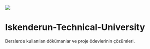
![](https://github.com/wynioux/Iskenderun-Technical-University/blob/master/Documents/iste.png)

# Iskenderun-Technical-University
Derslerde kullanılan dökümanlar ve proje ödevlerinin çözümleri.
